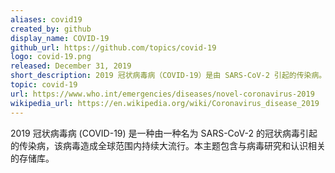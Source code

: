 ```yaml
---
aliases: covid19
created_by: github
display_name: COVID-19
github_url: https://github.com/topics/covid-19
logo: covid-19.png
released: December 31, 2019
short_description: 2019 冠状病毒病（COVID-19）是由 SARS-CoV-2 引起的传染病。
topic: covid-19
url: https://www.who.int/emergencies/diseases/novel-coronavirus-2019
wikipedia_url: https://en.wikipedia.org/wiki/Coronavirus_disease_2019
---
```


2019 冠状病毒病 (COVID-19) 是一种由一种名为 SARS-CoV-2 的冠状病毒引起的传染病，该病毒造成全球范围内持续大流行。本主题包含与病毒研究和认识相关的存储库。